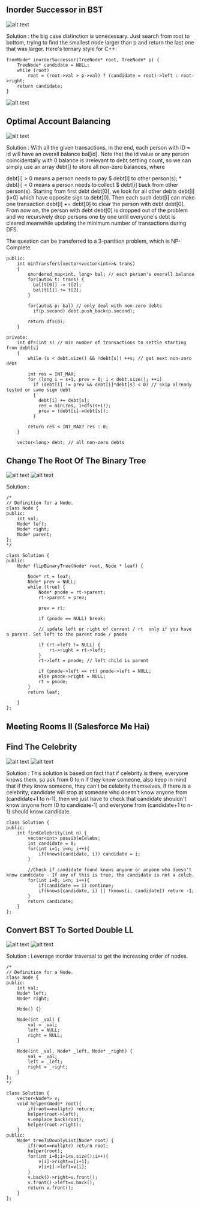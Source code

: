 ## Inorder Successor in BST
![alt text](/QuesBank/Microsoft/images/image1a.png)

Solution : the big case distinction is unnecessary. Just search from root to bottom, trying to find the smallest node larger than p and return the last one that was larger. Here's ternary style for C++:
```
TreeNode* inorderSuccessor(TreeNode* root, TreeNode* p) {
    TreeNode* candidate = NULL;
    while (root)
        root = (root->val > p->val) ? (candidate = root)->left : root->right;
    return candidate;
}
```
![alt text](/QuesBank/Microsoft/images/image1b.png)

## Optimal Account Balancing
![alt text](/QuesBank/Microsoft/images/image2a.png)

Solution :
With all the given transactions, in the end, each person with ID = id will have an overall balance bal[id]. Note that the id value or any person coincidentally with 0 balance is irrelevant to debt settling count, so we can simply use an array debt[] to store all non-zero balances, where

debt[i] > 0 means a person needs to pay $ debt[i] to other person(s); * debt[i] < 0 means a person needs to collect $ debt[i] back from other person(s).
Starting from first debt debt[0], we look for all other debts debt[i] (i>0) which have opposite sign to debt[0]. Then each such debt[i] can make one transaction debt[i] += debt[0] to clear the person with debt debt[0]. From now on, the person with debt debt[0] is dropped out of the problem and we recursively drop persons one by one until everyone's debt is cleared meanwhile updating the minimum number of transactions during DFS.

The question can be transferred to a 3-partition problem, which is NP-Complete.


```
public:
    int minTransfers(vector<vector<int>>& trans) 
	{
        unordered_map<int, long> bal; // each person's overall balance
        for(auto& t: trans) {
		  bal[t[0]] -= t[2];
		  bal[t[1]] += t[2];
		}
		
        for(auto& p: bal) // only deal with non-zero debts
		  if(p.second) debt.push_back(p.second);
		  
        return dfs(0);
    }
    
private:
    int dfs(int s) // min number of transactions to settle starting from debt[s]
	{ 
    	while (s < debt.size() && !debt[s]) ++s; // get next non-zero debt
		
    	int res = INT_MAX;
    	for (long i = s+1, prev = 0; i < debt.size(); ++i)
    	  if (debt[i] != prev && debt[i]*debt[s] < 0) // skip already tested or same sign debt
		  {
		    debt[i] += debt[s]; 
			res = min(res, 1+dfs(s+1)); 
			prev = (debt[i]-=debt[s]);
		  }
    	    
    	return res < INT_MAX? res : 0;
    }
    
    vector<long> debt; // all non-zero debts
```

## Change The Root Of The Binary Tree
![alt text](/QuesBank/Microsoft/images/image3a.png)
![alt text](/QuesBank/Microsoft/images/image3b.png)

Solution :

```
/*
// Definition for a Node.
class Node {
public:
    int val;
    Node* left;
    Node* right;
    Node* parent;
};
*/

class Solution {
public:
    Node* flipBinaryTree(Node* root, Node * leaf) {

        Node* rt = leaf;
		Node* prev = NULL;
		while (true) {
 			Node* pnode = rt->parent;
			rt->parent = prev;

			prev = rt;
            
            if (pnode == NULL) break;

            // update left or right of current / rt  only if you have a parent. Set left to the parent node / pnode

            if (rt->left != NULL) {
                rt->right = rt->left;
            }
			rt->left = pnode; // left child is parent
            
            if (pnode->left == rt) pnode->left = NULL;
            else pnode->right = NULL;
			rt = pnode;
		}
		return leaf;
        
    }
};
```

## Meeting Rooms II (Salesforce Me Hai)

## Find The Celebrity
![alt text](/QuesBank/Microsoft/images/image5a.png)
![alt text](/QuesBank/Microsoft/images/image5b.png)

Solution : This solution is based on fact that if celebrity is there, everyone knows them, so ask from 0 to n if they know someone, also keep in mind that if they know someone, they can't be celebrity themselves. If there is a celebrity, candidate will stop at someone who doesn't know anyone from (candidate+1 to n-1), then we just have to check that candidate shouldn't know anyone from (0 to candidate-1) and everyone from (candidate+1 to n-1) should know candidate.
```
class Solution {
public:
    int findCelebrity(int n) {
        vector<int> possibleCelebs;
        int candidate = 0;
        for(int i=1; i<n; i++){
            if(knows(candidate, i)) candidate = i;
        }
        
        //Check if candidate found knows anyone or anyone who doesn't know candidate - If any of this is true, the candidate is not a celeb.
        for(int i=0; i<n; i++){
            if(candidate == i) continue;
            if(knows(candidate, i) || !knows(i, candidate)) return -1;
        }
        return candidate;
    }
};
```

## Convert BST To Sorted Double LL
![alt text](/QuesBank/Microsoft/images/image6a.png)
![alt text](/QuesBank/Microsoft/images/image6b.png)

Solution : Leverage inorder traversal to get the increasing order of nodes.
```
/*
// Definition for a Node.
class Node {
public:
    int val;
    Node* left;
    Node* right;

    Node() {}

    Node(int _val) {
        val = _val;
        left = NULL;
        right = NULL;
    }

    Node(int _val, Node* _left, Node* _right) {
        val = _val;
        left = _left;
        right = _right;
    }
};
*/

class Solution {
    vector<Node*> v;
    void helper(Node* root){
        if(root==nullptr) return;
        helper(root->left);
        v.emplace_back(root);
        helper(root->right);
    }
public:
    Node* treeToDoublyList(Node* root) {
        if(root==nullptr) return root;
        helper(root);
        for(int i=0;i+1<v.size();i++){
            v[i]->right=v[i+1];
            v[i+1]->left=v[i];
        }
        v.back()->right=v.front();
        v.front()->left=v.back();
        return v.front();
    }
};
```





